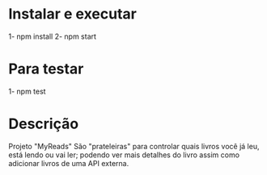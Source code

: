 # Instalar e executar

1- npm install
2- npm start

# Para testar

1- npm test


# Descrição

Projeto "MyReads" 
São "prateleiras" para controlar quais livros você já leu, está lendo ou vai ler; podendo ver mais detalhes
do livro assim como adicionar livros de uma API externa.
